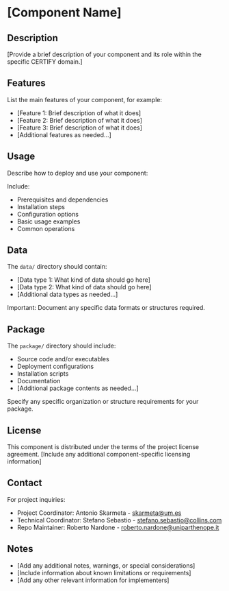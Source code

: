 # [Component Name]

## Description

[Provide a brief description of your component and its role within the specific CERTIFY domain.]

## Features

List the main features of your component, for example:
- [Feature 1: Brief description of what it does]
- [Feature 2: Brief description of what it does]
- [Feature 3: Brief description of what it does]
- [Additional features as needed...]

## Usage

Describe how to deploy and use your component:


Include:
- Prerequisites and dependencies
- Installation steps
- Configuration options
- Basic usage examples
- Common operations

## Data

The `data/` directory should contain:
- [Data type 1: What kind of data should go here]
- [Data type 2: What kind of data should go here]
- [Additional data types as needed...]

Important: Document any specific data formats or structures required.

## Package

The `package/` directory should include:
- Source code and/or executables
- Deployment configurations
- Installation scripts
- Documentation
- [Additional package contents as needed...]

Specify any specific organization or structure requirements for your package.

## License

This component is distributed under the terms of the project license agreement.
[Include any additional component-specific licensing information]

## Contact

For project inquiries:
- Project Coordinator: Antonio Skarmeta - skarmeta@um.es
- Technical Coordinator: Stefano Sebastio - stefano.sebastio@collins.com
- Repo Maintainer: Roberto Nardone - roberto.nardone@uniparthenope.it

## Notes

- [Add any additional notes, warnings, or special considerations]
- [Include information about known limitations or requirements]
- [Add any other relevant information for implementers]